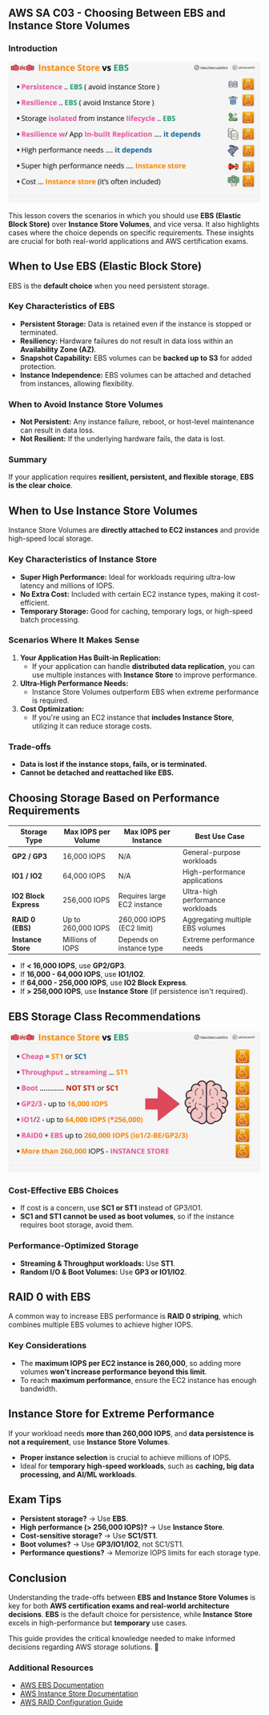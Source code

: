 ## AWS SA C03 - Choosing Between EBS and Instance Store Volumes

### Introduction

![alt text](./Images/image-20.png)

This lesson covers the scenarios in which you should use **EBS (Elastic Block Store)** over **Instance Store Volumes**, and vice versa. It also highlights cases where the choice depends on specific requirements. These insights are crucial for both real-world applications and AWS certification exams.

## When to Use EBS (Elastic Block Store)

EBS is the **default choice** when you need persistent storage.

### Key Characteristics of EBS

- **Persistent Storage:** Data is retained even if the instance is stopped or terminated.
- **Resiliency:** Hardware failures do not result in data loss within an **Availability Zone (AZ)**.
- **Snapshot Capability:** EBS volumes can be **backed up to S3** for added protection.
- **Instance Independence:** EBS volumes can be attached and detached from instances, allowing flexibility.

### When to Avoid Instance Store Volumes

- **Not Persistent:** Any instance failure, reboot, or host-level maintenance can result in data loss.
- **Not Resilient:** If the underlying hardware fails, the data is lost.

### Summary

If your application requires **resilient, persistent, and flexible storage**, **EBS is the clear choice**.

## When to Use Instance Store Volumes

Instance Store Volumes are **directly attached to EC2 instances** and provide high-speed local storage.

### Key Characteristics of Instance Store

- **Super High Performance:** Ideal for workloads requiring ultra-low latency and millions of IOPS.
- **No Extra Cost:** Included with certain EC2 instance types, making it cost-efficient.
- **Temporary Storage:** Good for caching, temporary logs, or high-speed batch processing.

### Scenarios Where It Makes Sense

1. **Your Application Has Built-in Replication:**
   - If your application can handle **distributed data replication**, you can use multiple instances with **Instance Store** to improve performance.
2. **Ultra-High Performance Needs:**
   - Instance Store Volumes outperform EBS when extreme performance is required.
3. **Cost Optimization:**
   - If you're using an EC2 instance that **includes Instance Store**, utilizing it can reduce storage costs.

### Trade-offs

- **Data is lost if the instance stops, fails, or is terminated.**
- **Cannot be detached and reattached like EBS.**

## Choosing Storage Based on Performance Requirements

| **Storage Type**      | **Max IOPS per Volume** | **Max IOPS per Instance**   | **Best Use Case**                |
| --------------------- | ----------------------- | --------------------------- | -------------------------------- |
| **GP2 / GP3**         | 16,000 IOPS             | N/A                         | General-purpose workloads        |
| **IO1 / IO2**         | 64,000 IOPS             | N/A                         | High-performance applications    |
| **IO2 Block Express** | 256,000 IOPS            | Requires large EC2 instance | Ultra-high performance workloads |
| **RAID 0 (EBS)**      | Up to 260,000 IOPS      | 260,000 IOPS (EC2 limit)    | Aggregating multiple EBS volumes |
| **Instance Store**    | Millions of IOPS        | Depends on instance type    | Extreme performance needs        |

- If **< 16,000 IOPS**, use **GP2/GP3**.
- If **16,000 - 64,000 IOPS**, use **IO1/IO2**.
- If **64,000 - 256,000 IOPS**, use **IO2 Block Express**.
- If **> 256,000 IOPS**, use **Instance Store** (if persistence isn't required).

## EBS Storage Class Recommendations

![alt text](./Images/image-19.png)

### Cost-Effective EBS Choices

- If cost is a concern, use **SC1 or ST1** instead of GP3/IO1.
- **SC1 and ST1 cannot be used as boot volumes**, so if the instance requires boot storage, avoid them.

### Performance-Optimized Storage

- **Streaming & Throughput workloads:** Use **ST1**.
- **Random I/O & Boot Volumes:** Use **GP3 or IO1/IO2**.

## RAID 0 with EBS

A common way to increase EBS performance is **RAID 0 striping**, which combines multiple EBS volumes to achieve higher IOPS.

### Key Considerations

- The **maximum IOPS per EC2 instance is 260,000**, so adding more volumes **won't increase performance beyond this limit**.
- To reach **maximum performance**, ensure the EC2 instance has enough bandwidth.

## Instance Store for Extreme Performance

If your workload needs **more than 260,000 IOPS**, and **data persistence is not a requirement**, use **Instance Store Volumes**.

- **Proper instance selection** is crucial to achieve millions of IOPS.
- Ideal for **temporary high-speed workloads**, such as **caching, big data processing, and AI/ML workloads**.

## Exam Tips

- **Persistent storage?** → Use **EBS**.
- **High performance (> 256,000 IOPS)?** → Use **Instance Store**.
- **Cost-sensitive storage?** → Use **SC1/ST1**.
- **Boot volumes?** → Use **GP3/IO1/IO2**, not SC1/ST1.
- **Performance questions?** → Memorize IOPS limits for each storage type.

## Conclusion

Understanding the trade-offs between **EBS and Instance Store Volumes** is key for both **AWS certification exams and real-world architecture decisions**. **EBS** is the default choice for persistence, while **Instance Store** excels in high-performance but **temporary** use cases.

This guide provides the critical knowledge needed to make informed decisions regarding AWS storage solutions. 🚀

### Additional Resources

- [AWS EBS Documentation](https://docs.aws.amazon.com/ebs/)
- [AWS Instance Store Documentation](https://docs.aws.amazon.com/AWSEC2/latest/UserGuide/InstanceStorage.html)
- [AWS RAID Configuration Guide](https://docs.aws.amazon.com/AWSEC2/latest/UserGuide/raid-config.html)
